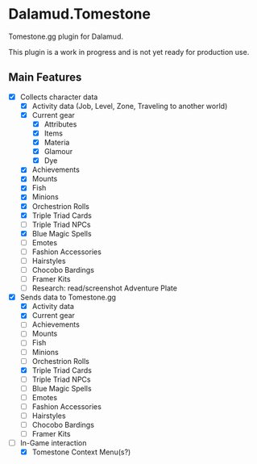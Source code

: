 # Dalamud.Tomestone

Tomestone.gg plugin for Dalamud.

This plugin is a work in progress and is not yet ready for production use.

## Main Features

- [x] Collects character data
    - [x] Activity data (Job, Level, Zone, Traveling to another world)
    - [x] Current gear
        - [x] Attributes
        - [x] Items
        - [x] Materia
        - [x] Glamour
        - [x] Dye
    - [x] Achievements
    - [x] Mounts
    - [x] Fish
    - [x] Minions
    - [x] Orchestrion Rolls
    - [x] Triple Triad Cards
    - [ ] Triple Triad NPCs
    - [x] Blue Magic Spells
    - [ ] Emotes
    - [ ] Fashion Accessories
    - [ ] Hairstyles
    - [ ] Chocobo Bardings
    - [ ] Framer Kits
    - [ ] Research: read/screenshot Adventure Plate
- [x] Sends data to Tomestone.gg
    - [x] Activity data
    - [x] Current gear
    - [ ] Achievements
    - [ ] Mounts
    - [ ] Fish
    - [ ] Minions
    - [ ] Orchestrion Rolls
    - [x] Triple Triad Cards
    - [ ] Triple Triad NPCs
    - [ ] Blue Magic Spells
    - [ ] Emotes
    - [ ] Fashion Accessories
    - [ ] Hairstyles
    - [ ] Chocobo Bardings
    - [ ] Framer Kits
- [ ] In-Game interaction
    - [x] Tomestone Context Menu(s?)
